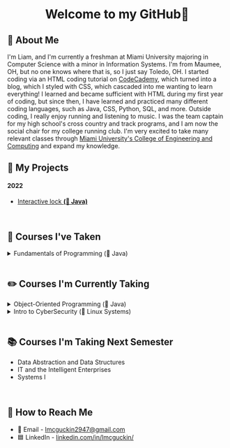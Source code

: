 <h1 align = "center">Welcome to my GitHub👋</h1>

## 🧠 About Me
I'm Liam, and I'm currently a freshman at Miami University majoring in Computer Science with a minor in Information Systems. I'm from Maumee, OH, but no one knows where that is, so I just say Toledo, OH. I started coding via an HTML coding tutorial on [CodeCademy](https://www.codecademy.com/), which turned into a blog, which I styled with CSS, which cascaded into me wanting to learn everything! I learned and became sufficient with HTML during my first year of coding, but since then, I have learned and practiced many different coding languages, such as Java, CSS, Python, SQL, and more. Outside coding, I really enjoy running and listening to music. I was the team captain for my high school's cross country and track programs, and I am now the social chair for my college running club. I'm very excited to take many relevant classes through [Miami University's College of Engineering and Computing](https://www.miamioh.edu/cec/) and expand my knowledge.
<br>

## 👾 My Projects
#### 2022
- [Interactive lock **(🔴 Java)**](https://github.com/lmcguckin2947/Interactive-Lock)
<br>

## 📓 Courses I've Taken
<details>
  <summary>Fundamentals of Programming (🔴 Java)</summary>

- Freshman Year Fall Semester, 2021
- Learned the fundamentals of Java programming
- Practiced problem solving with Java
</details>
<br>

## ✏️ Courses I'm Currently Taking
<details>
  <summary>Object-Oriented Programming (🔴 Java)</summary>

- Freshman Year Spring Semester, 2022
- Learned the four critical principles of Object-Oriented Programming: Encapsulation, Abstraction, Inheritance, and Polymorphism
- Focused more on learning more functionality of Java than problem-solving
- Practiced making classes, understanding UML notation, implementing inheritance, and polymorphism
- Introduced testing code and getting coverage with JUnit
- Introduced GUIs
- Learned the concept of recursion and practiced coding it
</details>
<details>
  <summary>Intro to CyberSecurity (🔵 Linux Systems)</summary>

- Freshman Year Spring Semester, 2022
- Introduced and practiced navigating Linux terminal and directories and editing filing within the terminal
- Practiced safe security principles.
- Created and studied cybersecurity policies 
- Completed a few capture the flag activities
- Worked with symmetric and asymmetric encryption
</details>
<br>

## 📚 Courses I'm Taking Next Semester
- Data Abstraction and Data Structures
- IT and the Intelligent Enterprises
- Systems I
<br>

## 🔗 How to Reach Me
- 📧 Email - lmcguckin2947@gmail.com
- 🟦 LinkedIn - [linkedin.com/in/lmcguckin/](https://www.linkedin.com/in/lmcguckin/)
<br>
